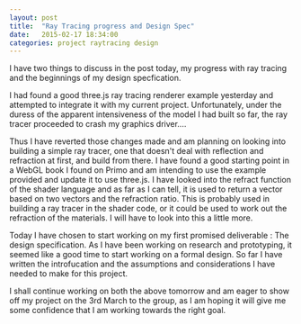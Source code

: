 ```yaml
---
layout: post
title:  "Ray Tracing progress and Design Spec"
date:   2015-02-17 18:34:00
categories: project raytracing design
---
```


I have two things to discuss in the post today, my progress with ray tracing and the beginnings of my design specfication.

I had found a good three.js ray tracing renderer example yesterday and attempted to integrate it with my current project.
Unfortunately, under the duress of the apparent intensiveness of the model I had built so far, the ray tracer proceeded to
crash my graphics driver....

Thus I have reverted those changes made and am planning on looking into building a simple ray tracer, one that doesn't deal
with reflection and refraction at first, and build from there. I have found a good starting point in a WebGL book I found on Primo
and am intending to use the example provided and update it to use three.js. I have looked into the refract function of the shader language
and as far as I can tell, it is used to return a vector based on two vectors and the refraction ratio. This is probably used in building a
ray tracer in the shader code, or it could be used to work out the refraction of the materials. I will have to look into this a little more.

Today I have chosen to start working on my first promised deliverable : The design specification. As I have been working on research and
prototyping, it seemed like a good time to start working on a formal design. So far I have written the introfucation and the assumptions and
considerations I have needed to make for this project.

I shall continue working on both the above tomorrow and am eager to show off my project on the 3rd March to the group, as I am hoping it will
give me some confidence that I am working towards the right goal.
